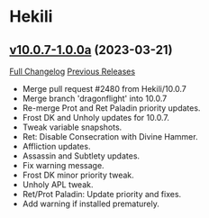 # Hekili

## [v10.0.7-1.0.0a](https://github.com/Hekili/hekili/tree/v10.0.7-1.0.0a) (2023-03-21)
[Full Changelog](https://github.com/Hekili/hekili/compare/v10.0.7-1.0.0...v10.0.7-1.0.0a) [Previous Releases](https://github.com/Hekili/hekili/releases)

- Merge pull request #2480 from Hekili/10.0.7  
- Merge branch 'dragonflight' into 10.0.7  
- Re-merge Prot and Ret Paladin priority updates.  
- Frost DK and Unholy updates for 10.0.7.  
- Tweak variable snapshots.  
- Ret: Disable Consecration with Divine Hammer.  
- Affliction updates.  
- Assassin and Subtlety updates.  
- Fix warning message.  
- Frost DK minor priority tweak.  
- Unholy APL tweak.  
- Ret/Prot Paladin: Update priority and fixes.  
- Add warning if installed prematurely.  
